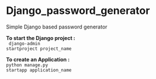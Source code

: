 # Django_password_generator
Simple Django based password generator

<b>To start the Django project :</b>
<br/>
<code> django-admin startproject project_name </code>

<b>To create an Application :</b>
<br/>
<code>python manage.py startapp application_name</code>

<b></b>
